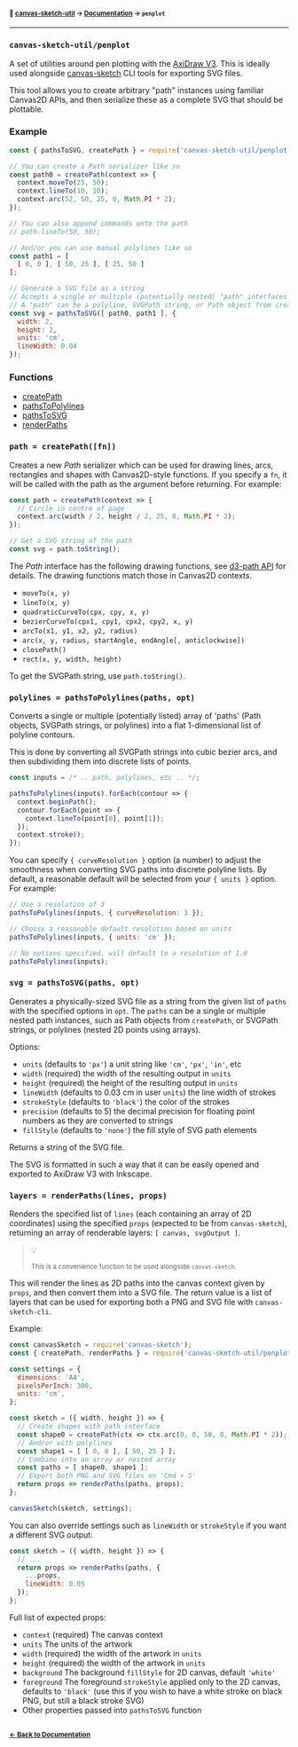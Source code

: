 #### <sup>:closed_book: [canvas-sketch-util](../README.md) → [Documentation](./README.md) → `penplot`</sup>

---

### `canvas-sketch-util/penplot`

A set of utilities around pen plotting with the [AxiDraw V3](https://shop.evilmadscientist.com/productsmenu/846). This is ideally used alongside [canvas-sketch](https://github.com/mattdesl/canvas-sketch) CLI tools for exporting SVG files.

This tool allows you to create arbitrary "path" instances using familiar Canvas2D APIs, and then serialize these as a complete SVG that should be plottable.

### Example

```js
const { pathsToSVG, createPath } = require('canvas-sketch-util/penplot');

// You can create a Path serializer like so
const path0 = createPath(context => {
  context.moveTo(25, 50);
  context.lineTo(10, 10);
  context.arc(52, 50, 25, 0, Math.PI * 2);
});

// You can also append commands onto the path
// path.lineTo(50, 50);

// And/or you can use manual polylines like so
const path1 = [
  [ 0, 0 ], [ 50, 25 ], [ 25, 50 ]
];

// Generate a SVG file as a string
// Accepts a single or multiple (potentially nested) "path" interfaces
// A "path" can be a polyline, SVGPath string, or Path object from createPath
const svg = pathsToSVG([ path0, path1 ], {
  width: 2,
  height: 2,
  units: 'cm',
  lineWidth: 0.04
});
```

### Functions

- [createPath](#createPath)
- [pathsToPolylines](#pathsToPolylines)
- [pathsToSVG](#pathsToSVG)
- [renderPaths](#renderPaths)

<a name="createPath"></a>

### `path = createPath([fn])`

Creates a new *Path* serializer which can be used for drawing lines, arcs, rectangles and shapes with Canvas2D-style functions. If you specify a `fn`, it will be called with the path as the argument before returning. For example:

```js
const path = createPath(context => {
  // Circle in centre of page
  context.arc(width / 2, height / 2, 25, 0, Math.PI * 2);
});

// Get a SVG string of the path
const svg = path.toString();
```

The *Path* interface has the following drawing functions, see [d3-path API](https://www.npmjs.com/package/d3-path#api-reference) for details. The drawing functions match those in Canvas2D contexts.

- `moveTo(x, y)`
- `lineTo(x, y)`
- `quadraticCurveTo(cpx, cpy, x, y)`
- `bezierCurveTo(cpx1, cpy1, cpx2, cpy2, x, y)`
- `arcTo(x1, y1, x2, y2, radius)`
- `arc(x, y, radius, startAngle, endAngle[, anticlockwise])`
- `closePath()`
- `rect(x, y, width, height)`

To get the SVGPath string, use `path.toString()`.

<a name="pathsToPolylines"></a>

### `polylines = pathsToPolylines(paths, opt)`

Converts a single or multiple (potentially listed) array of 'paths' (Path objects, SVGPath strings, or polylines) into a flat 1-dimensional list of polyline contours.

This is done by converting all SVGPath strings into cubic bezier arcs, and then subdividing them into discrete lists of points.

```js
const inputs = /* .. path, polylines, etc .. */;

pathsToPolylines(inputs).forEach(contour => {
  context.beginPath();
  contour.forEach(point => {
    context.lineTo(point[0], point[1]);
  });
  context.stroke();
});
```

You can specify `{ curveResolution }` option (a number) to adjust the smoothness when converting SVG paths into discrete polyline lists. By default, a reasonable default will be selected from your `{ units }` option. For example:

```js
// Use a resolution of 3
pathsToPolylines(inputs, { curveResolution: 3 });

// Choose a reasonable default resolution based on units
pathsToPolylines(inputs, { units: 'cm' });

// No options specified, will default to a resolution of 1.0
pathsToPolylines(inputs);
```

<a name="pathsToSVG"></a>

### `svg = pathsToSVG(paths, opt)`

Generates a physically-sized SVG file as a string from the given list of `paths` with the specified options in `opt`. The `paths` can be a single or multiple nested path instances, such as Path objects from `createPath`, or SVGPath strings, or polylines (nested 2D points using arrays).

Options:

- `units` (defaults to `'px'`) a unit string like `'cm'`, `'px'`, `'in'`, etc
- `width` (required) the width of the resulting output in `units`
- `height` (required) the height of the resulting output in `units`
- `lineWidth` (defaults to 0.03 cm in user `units`) the line width of strokes
- `strokeStyle` (defaults to `'black'`) the color of the strokes
- `precision` (defaults to 5) the decimal precision for floating point numbers as they are converted to strings
- `fillStyle` (defaults to `'none'`) the fill style of SVG path elements

Returns a string of the SVG file.

The SVG is formatted in such a way that it can be easily opened and exported to AxiDraw V3 with Inkscape.

<a name="renderPaths"></a>

### `layers = renderPaths(lines, props)`

Renders the specified list of `lines` (each containing an array of 2D coordinates) using the specified `props` (expected to be from `canvas-sketch`), returning an array of renderable layers: `[ canvas, svgOutput ]`.

> :bulb: 
> 
> <sup>This is a convenience function to be used alongside `canvas-sketch`.</sup>

This will render the lines as 2D paths into the canvas context given by `props`, and then convert them into a SVG file. The return value is a list of layers that can be used for exporting both a PNG and SVG file with `canvas-sketch-cli`.

Example:

```js
const canvasSketch = require('canvas-sketch');
const { createPath, renderPaths } = require('canvas-sketch-util/penplot');

const settings = {
  dimensions: 'A4',
  pixelsPerInch: 300,
  units: 'cm',
};

const sketch = ({ width, height }) => {
  // Create shapes with path interface
  const shape0 = createPath(ctx => ctx.arc(0, 0, 50, 0, Math.PI * 2));
  // And/or with polylines
  const shape1 = [ [ 0, 0 ], [ 50, 25 ] ];
  // Combine into an array or nested array
  const paths = [ shape0, shape1 ];
  // Export both PNG and SVG files on 'Cmd + S'
  return props => renderPaths(paths, props);
};

canvasSketch(sketch, settings);
```

You can also override settings such as `lineWidth` or `strokeStyle` if you want a different SVG output:

```js
const sketch = ({ width, height }) => {
  // ...
  return props => renderPaths(paths, {
    ...props,
    lineWidth: 0.05
  });
};
```

Full list of expected props:

- `context` (required) The canvas context
- `units` The units of the artwork
- `width` (required) the width of the artwork in `units`
- `height` (required) the width of the artwork in `units`
- `background` The background `fillStyle` for 2D canvas, default `'white'`
- `foreground` The foreground `strokeStyle` applied only to the 2D canvas, defaults to `'black'` (use this if you wish to have a white stroke on black PNG, but still a black stroke SVG)
- Other properties passed into `pathsToSVG` function

## 

#### <sup>[← Back to Documentation](./README.md)